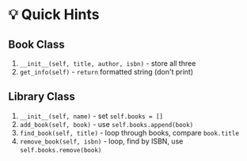 # 💡 Quick Hints

## Book Class
1. `__init__(self, title, author, isbn)` - store all three
2. `get_info(self)` - `return` formatted string (don't print)

## Library Class  
1. `__init__(self, name)` - set `self.books = []`
2. `add_book(self, book)` - use `self.books.append(book)`
3. `find_book(self, title)` - loop through books, compare `book.title`
4. `remove_book(self, isbn)` - loop, find by ISBN, use `self.books.remove(book)`